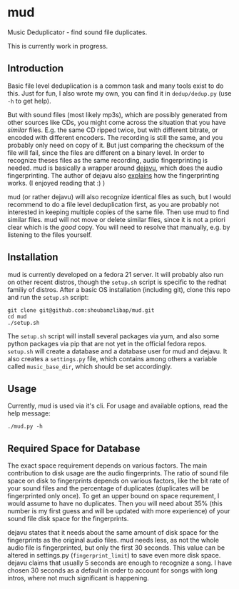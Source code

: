 # mud
Music Deduplicator - find sound file duplicates.

This is currently work in progress.

## Introduction
Basic file level deduplication is a common task and many tools exist to do this. Just for fun, I also 
wrote my own, you can find it in `dedup/dedup.py` (use `-h` to get help). 

But with sound files (most likely mp3s), which are possibly generated from other sources like CDs, you
might come across the situation that you have *similar* files. E.g. the same CD ripped twice, but with
different bitrate, or encoded with different encoders. The recording is still the same, and you probably
only need on copy of it. But just comparing the checksum of the file will fail, since the files are different
on a binary level. In order to recognize theses files as the same recording, audio fingerprinting is needed.
mud is basically a wrapper around [dejavu](https://github.com/worldveil/dejavu), which does the audio
fingerprinting. The author of dejavu also 
[explains](https://willdrevo.com/fingerprinting-and-audio-recognition-with-python.html) how the fingerprinting works.
(I enjoyed reading that :) )

mud (or rather dejavu) will also recognize identical files as such, but I would recommend to do a file
level deduplication first, as you are probably not interested in keeping multiple copies of the same
file. Then use mud to find similar files. mud will not move or delete similar files, since it is not
a priori clear which is the *good* copy. You will need to resolve that manually, e.g. by listening to the
files yourself.

## Installation
mud is currently developed on a fedora 21 server. It will probably also run on other recent distros,
though the `setup.sh` script is specific to the redhat familiy of distros.
After a basic OS installation (including git), clone this repo and run the `setup.sh` script: 

```
git clone git@github.com:shoubamzlibap/mud.git
cd mud
./setup.sh
```

The `setup.sh` script will install several packages via yum, and also some python packages via pip that
are not yet in the official fedora repos. 
`setup.sh` will create a database and a database user for mud and dejavu.
It also creates a `settings.py` file, which contains among others a variable called `music_base_dir`, which
should be set accordingly.

## Usage
Currently, mud is used via it's cli. For usage and available options, read the help message:

```
./mud.py -h
```

## Required Space for Database
The exact space requirement depends on various factors. The main contribution to disk usage
are the audio fingerprints. The ratio of sound file space on disk to fingerprints
depends on various factors, like the bit rate of your sound files and the
percentage of duplicates (duplicates will be fingerprinted only once). To get an upper bound on
space requrement, I would assume to have no duplicates. Then you will need about 35% (this number
is my first guess and will be updated with more experience) of your sound file disk space for the
fingerprints.

dejavu states that it needs about the same amount of disk space for the fingerprints as the original
audio files. mud needs less, as not the whole audio file is fingerprinted, but only the first 30 seconds.
This value can be altered in settings.py (`fingerprint_limit`) to save even more disk space. dejavu claims
that usually 5 seconds are enough to recognize a song. I have chosen 30 seconds as a default in order
to account for songs with long intros, where not much significant is happening.

